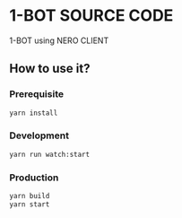 # 1-BOT SOURCE CODE

1-BOT using NERO CLIENT 



## How to use it?

### Prerequisite

```sh
yarn install
```

### Development


```sh
yarn run watch:start
```

### Production

```sh
yarn build
yarn start
```
